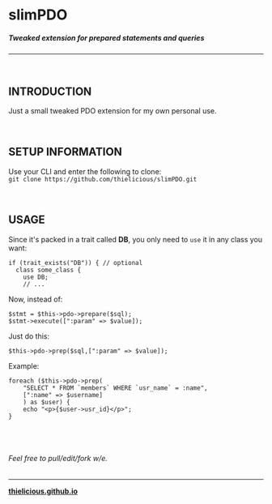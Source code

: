 # slimPDO
##### Tweaked extension for prepared statements and queries
---

<br>

## INTRODUCTION

Just a small tweaked PDO extension for my own personal use.

<br>

## SETUP INFORMATION

Use your CLI and enter the following to clone:<br>
`git clone https://github.com/thielicious/slimPDO.git`

<br>

## USAGE

Since it's packed in a trait called **DB**, you only need to `use` it in any class you want:
```
if (trait_exists("DB")) { // optional
  class some_class {
    use DB;
    // ...
```
Now, instead of:
```
$stmt = $this->pdo->prepare($sql);
$stmt->execute([":param" => $value]);
```
Just do this:
```
$this->pdo->prep($sql,[":param" => $value]);
```
Example:
```
foreach ($this->pdo->prep(
	"SELECT * FROM `members` WHERE `usr_name` = :name",
	[":name" => $username]
	) as $user) {
	echo "<p>{$user->usr_id}</p>";
}
```

<br>
<br>

###### Feel free to pull/edit/fork w/e.

---
**[thielicious.github.io](http://thielicious.github.io)**
